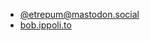 * <a href="https://mastodon.social/@etrepum" rel="me">@etrepum@&#8203;mastodon.social</a>
* <a href="https://bob.ippoli.to" rel="me">bob.ippoli.to</a>
